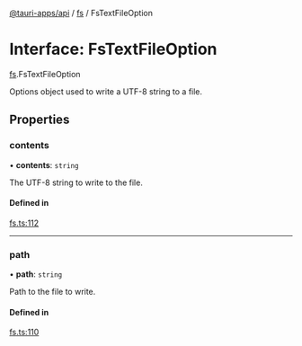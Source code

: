 [@tauri-apps/api](../README.md) / [fs](../modules/fs.md) / FsTextFileOption

# Interface: FsTextFileOption

[fs](../modules/fs.md).FsTextFileOption

Options object used to write a UTF-8 string to a file.

## Properties

### contents

• **contents**: `string`

The UTF-8 string to write to the file.

#### Defined in

[fs.ts:112](https://github.com/tauri-apps/tauri/blob/7bbf167/tooling/api/src/fs.ts#L112)

___

### path

• **path**: `string`

Path to the file to write.

#### Defined in

[fs.ts:110](https://github.com/tauri-apps/tauri/blob/7bbf167/tooling/api/src/fs.ts#L110)
